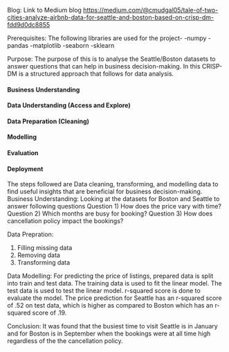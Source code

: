 
Blog: Link to Medium blog https://medium.com/@cmudgal05/tale-of-two-cities-analyze-airbnb-data-for-seattle-and-boston-based-on-crisp-dm-fdd9d0dc8855


Prerequisites:
The following libraries are used for the project-
    -numpy
    -pandas
    -matplotlib
    -seaborn
    -sklearn
    
Purpose:   The purpose of this is to analyse the Seattle/Boston datasets to answer questions that can help in business decision-making. In this CRISP-DM is a structured approach that follows for data analysis. 
#### Business Understanding 
#### Data Understanding (Access and Explore)
#### Data Preparation (Cleaning)
#### Modelling 
#### Evaluation
#### Deployment
The steps followed are Data cleaning, transforming, and modelling data to find useful insights that are beneficial for business decision-making. 
Business Understanding: Looking at the datasets for Boston and Seattle to answer following questions
Question 1) How does the price vary with time?
Question 2) Which months are busy for booking?
Question 3) How does cancellation policy impact the bookings?

Data Prepration:
1) Filling missing data
2) Removing data
3) Transforming data

Data Modelling:
For predicting the price of listings, prepared data is split into train and test data. The training data is used to fit the linear model. The test data is used to test the linear model.  r-squared score is done to evaluate the model. The price prediction for Seattle has an r-squared score of .52 on test data, which is higher as compared to Boston which has an r-squared score of .19. 

Conclusion: It was found that the busiest time to visit Seattle is in January and for Boston is in September when the bookings were at all time high regardless of the the cancellation policy.
